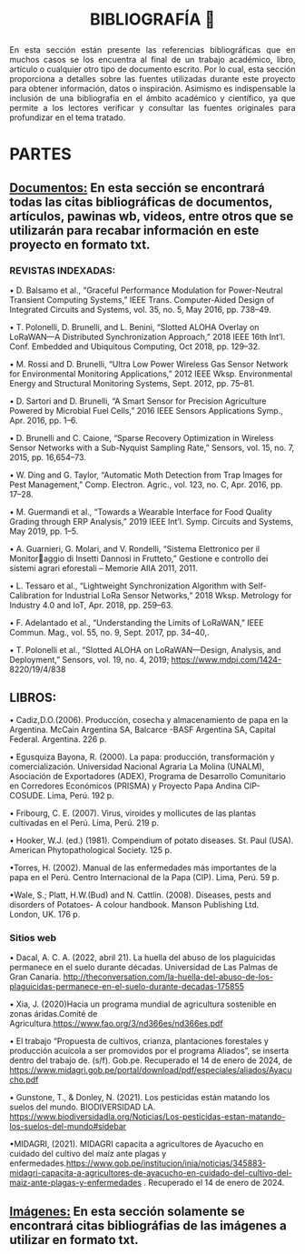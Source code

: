 #    <p align="center"> BIBLIOGRAFÍA 📄</p>

<p align="justify"> En esta sección están presente las referencias bibliográficas que en muchos casos se los encuentra al final de un trabajo académico, libro, artículo o cualquier otro tipo de documento escrito. Por lo cual, esta sección proporciona a detalles sobre las fuentes utilizadas durante este proyecto para obtener información, datos o inspiración. Asimismo es indispensable la inclusión de una bibliografía  en el ámbito académico y científico, ya que permite a los lectores verificar y consultar las fuentes originales para profundizar en el tema tratado. </p>


# PARTES
## [Documentos:](https://github.com/Fx2048/Team_4_FdD/blob/main/Bibliograf%C3%ADa/Documentos.txt) En esta sección se encontrará todas las citas bibliográficas de documentos, artículos, pawinas wb, videos, entre otros que se utilizarán para recabar información en este proyecto en formato txt.

### REVISTAS INDEXADAS:
• D. Balsamo et al., “Graceful Performance Modulation for Power-Neutral Transient Computing Systems,” IEEE Trans. Computer-Aided Design of Integrated 
Circuits and Systems, vol. 35, no. 5, May 2016, pp. 738–49.

• T. Polonelli, D. Brunelli, and L. Benini, “Slotted ALOHA Overlay on 
LoRaWAN—A Distributed Synchronization Approach,” 2018 IEEE 16th Int’l. 
Conf. Embedded and Ubiquitous Computing, Oct 2018, pp. 129–32. 

• M. Rossi and D. Brunelli, “Ultra Low Power Wireless Gas Sensor Network 
for Environmental Monitoring Applications,” 2012 IEEE Wksp. Environmental 
Energy and Structural Monitoring Systems, Sept. 2012, pp. 75–81. 

•  D. Sartori and D. Brunelli, “A Smart Sensor for Precision Agriculture Powered 
by Microbial Fuel Cells,” 2016 IEEE Sensors Applications Symp., Apr. 2016, 
pp. 1–6. 

• D. Brunelli and C. Caione, “Sparse Recovery Optimization in Wireless Sensor 
Networks with a Sub-Nyquist Sampling Rate,” Sensors, vol. 15, no. 7, 2015, 
pp. 16,654–73. 

•  W. Ding and G. Taylor, “Automatic Moth Detection from Trap Images for Pest 
Management,” Comp. Electron. Agric., vol. 123, no. C, Apr. 2016, pp. 17–28.

•  M. Guermandi et al., “Towards a Wearable Interface for Food Quality Grading 
through ERP Analysis,” 2019 IEEE Int’l. Symp. Circuits and Systems, May 2019, 
pp. 1–5. 

•  A. Guarnieri, G. Molari, and V. Rondelli, “Sistema Elettronico per il Monitoraggio di Insetti Dannosi in Frutteto,” Gestione e controllo dei sistemi agrari eforestali – Memorie AIIA 2011, 2011. 

•  L. Tessaro et al., “Lightweight Synchronization Algorithm with Self-Calibration 
for Industrial LoRa Sensor Networks,” 2018 Wksp. Metrology for Industry 4.0 
and IoT, Apr. 2018, pp. 259–63. 

• F. Adelantado et al., “Understanding the Limits of LoRaWAN,” IEEE Commun. 
Mag., vol. 55, no. 9, Sept. 2017, pp. 34–40,. 

• T. Polonelli et al., “Slotted ALOHA on LoRaWAN—Design, Analysis, and 
Deployment,” Sensors, vol. 19, no. 4, 2019; https://www.mdpi.com/1424-
8220/19/4/838

## LIBROS:
• Cadiz,D.O.(2006). Producción, cosecha y almacenamiento de
papa en la Argentina. McCain Argentina SA, Balcarce -BASF Argentina SA, Capital Federal. Argentina. 226 p.

• Egusquiza Bayona, R. (2000). La papa: producción,
transformación y comercialización. Universidad
Nacional Agraria La Molina (UNALM), Asociación de
Exportadores (ADEX), Programa de Desarrollo
Comunitario en Corredores Económicos (PRISMA) y
Proyecto Papa Andina CIP-COSUDE. Lima, Perú. 192 p.

• Fribourg, C. E. (2007). Virus, viroides y mollicutes de las plantas
cultivadas en el Perú. Lima, Perú. 219 p.

• Hooker, W.J. (ed.) (1981). Compendium of potato diseases. St.
Paul (USA). American Phytopathological Society. 125 p.

•Torres, H. (2002). Manual de las enfermedades más importantes
de la papa en el Perú. Centro Internacional de la Papa
(CIP). Lima, Perú. 59 p.

•Wale, S.; Platt, H.W.(Bud) and N. Cattlin. (2008). Diseases, pests
and disorders of Potatoes- A colour handbook.
Manson Publishing Ltd. London, UK. 176 p.

### Sitios web


• Dacal, A. C. A. (2022, abril 21). La huella del abuso de los plaguicidas permanece en el suelo durante décadas. Universidad de Las Palmas de Gran Canaria. http://theconversation.com/la-huella-del-abuso-de-los-plaguicidas-permanece-en-el-suelo-durante-decadas-175855

• Xia, J. (2020)Hacia un programa mundial de agricultura sostenible en zonas áridas.Comité de Agricultura.https://www.fao.org/3/nd366es/nd366es.pdf 

• El trabajo “Propuesta de cultivos, crianza, plantaciones forestales y producción acuícola a ser promovidos por el programa Aliados”, se inserta dentro del trabajo de. (s/f). Gob.pe. Recuperado el 14 de enero de 2024, de https://www.midagri.gob.pe/portal/download/pdf/especiales/aliados/Ayacucho.pdf

• Gunstone, T., & Donley, N. (2021). Los pesticidas están matando los suelos del mundo. BIODIVERSIDAD LA. https://www.biodiversidadla.org/Noticias/Los-pesticidas-estan-matando-los-suelos-del-mundo#sidebar

•MIDAGRI, (2021). MIDAGRI capacita a agricultores de Ayacucho en cuidado del cultivo del maíz ante plagas y enfermedades.https://www.gob.pe/institucion/inia/noticias/345883-midagri-capacita-a-agricultores-de-ayacucho-en-cuidado-del-cultivo-del-maiz-ante-plagas-y-enfermedades . Recuperado el 14 de enero de 2024.

## [Imágenes:](https://github.com/Fx2048/Team_4_FdD/blob/main/Bibliograf%C3%ADa/Im%C3%A1genes.txt) En esta sección solamente se encontrará citas bibliográfias de las imágenes a utilizar en formato txt.



